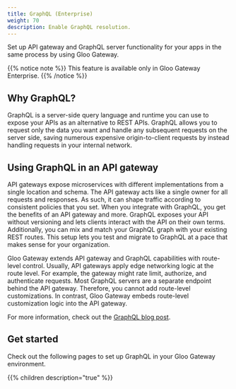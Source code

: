 ```yaml
---
title: GraphQL (Enterprise)
weight: 70
description: Enable GraphQL resolution.
---
```


Set up API gateway and GraphQL server functionality for your apps in the same process by using Gloo Gateway.

{{% notice note %}}
This feature is available only in Gloo Gateway Enterprise.
{{% /notice %}}

## Why GraphQL?

GraphQL is a server-side query language and runtime you can use to expose your APIs as an alternative to REST APIs. GraphQL allows you to request only the data you want and handle any subsequent requests on the server side, saving numerous expensive origin-to-client requests by instead handling requests in your internal network.

## Using GraphQL in an API gateway

API gateways expose microservices with different implementations from a single location and schema. The API gateway acts like a single owner for all requests and responses. As such, it can shape traffic according to consistent policies that you set. When you integrate with GraphQL, you get the benefits of an API gateway and more. GraphQL exposes your API without versioning and lets clients interact with the API on their own terms. Additionally, you can mix and match your GraphQL graph with your existing REST routes. This setup lets you test and migrate to GraphQL at a pace that makes sense for your organization.

Gloo Gateway extends API gateway and GraphQL capabilities with route-level control. Usually, API gateways apply edge networking logic at the route level. For example, the gateway might rate limit, authorize, and authenticate requests. Most GraphQL servers are a separate endpoint behind the API gateway. Therefore, you cannot add route-level customizations. In contrast, Gloo Gateway embeds route-level customization logic into the API gateway.

For more information, check out the [GraphQL blog post](https://www.solo.io/blog/announcing-gloo-graphql/).

## Get started

Check out the following pages to set up GraphQL in your Gloo Gateway environment.

{{% children description="true" %}}